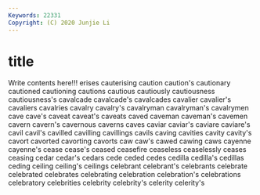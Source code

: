 ```yaml
---
Keywords: 22331
Copyright: (C) 2020 Junjie Li
---
```


# title

Write contents here!!!
erises
cauterising 
caution 
caution's 
cautionary 
cautioned 
cautioning 
cautions 
cautious 
cautiously 
cautiousness
cautiousness's 
cavalcade 
cavalcade's 
cavalcades 
cavalier 
cavalier's 
cavaliers 
cavalries 
cavalry 
cavalry's
cavalryman 
cavalryman's 
cavalrymen 
cave 
cave's 
caveat 
caveat's 
caveats 
caved 
caveman
caveman's 
cavemen 
cavern 
cavern's 
cavernous 
caverns 
caves 
caviar 
caviar's 
caviare
caviare's 
cavil 
cavil's 
cavilled 
cavilling 
cavillings 
cavils 
caving 
cavities 
cavity
cavity's 
cavort 
cavorted 
cavorting 
cavorts 
caw 
caw's 
cawed 
cawing 
caws
cayenne 
cayenne's 
cease 
cease's 
ceased 
ceasefire 
ceaseless 
ceaselessly 
ceases 
ceasing
cedar 
cedar's 
cedars 
cede 
ceded 
cedes 
cedilla 
cedilla's 
cedillas 
ceding
ceiling 
ceiling's 
ceilings 
celebrant 
celebrant's 
celebrants 
celebrate 
celebrated 
celebrates 
celebrating
celebration 
celebration's 
celebrations 
celebratory 
celebrities 
celebrity 
celebrity's 
celerity 
celerity's 
